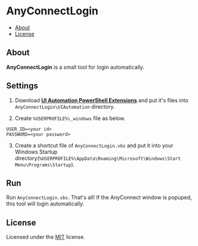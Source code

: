 # AnyConnectLogin

- [About](#about)
- [License](#license)

## About

**AnyConnectLogin** is a small tool for login automatically.


## Settings

1. Download **[UI Automation PowerShell Extensions](https://uiautomation.codeplex.com/)** and put it's files into `AnyConnectLogin\UIAutomation` directory.

2. Create `%USERPROFILE%\_windows` file as below.
 ```
USER_ID=<your id>
PASSWORD=<your password>
 ```

3. Create a shortcut file of `AnyConnectLogin.vbs` and put it into your Windows Startup directory(`%USERPROFILE%\AppData\Roaming\Microsoft\Windows\Start Menu\Programs\Startup`).


## Run

Run `AnyConnectLogin.vbs`. That's all! If the AnyConnect window is popuped, this tool will login automatically.


## License

Licensed under the [MIT](/LICENSE.txt) license.
